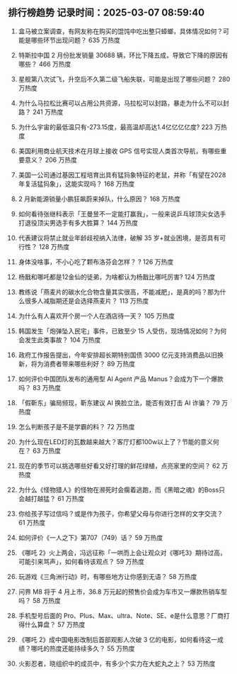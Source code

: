 
## 排行榜趋势 记录时间：2025-03-07 08:59:40
  
  1. 盒马被立案调查，有网友称在购买的馄饨中吃出整只蟑螂，具体情况如何？可能是哪些环节出现问题？ 635 万热度
    
  2. 特斯拉中国 2 月份批发销量 30688 辆，环比下降五成，导致它下降的原因有哪些？ 466 万热度
    
  3. 星舰第八次试飞，升空后不久第二级飞船失联，可能是出现了哪些问题？ 280 万热度
    
  4. 为什么马拉松比赛可以占用公共资源，马拉松可以封路，暴走为什么不可以封路？ 241 万热度
    
  5. 为什么宇宙的最低温只有-273.15度，最高温却高达1.4亿亿亿亿度? 223 万热度
    
  6. 美国利用商业航天技术在月球上接收 GPS 信号实现人类首次导航，有哪些重要意义？ 206 万热度
    
  7. 美国一公司通过基因工程培育出具有猛犸象特征的老鼠，并称「有望在2028年复活猛犸象」，这能实现吗？ 168 万热度
    
  8. 2 月新能源销量小鹏狂飙蔚来掉队，什么原因？ 168 万热度
    
  9. 如何看待张继科表示「王曼昱不一定能打赢我」，一般来说乒乓球顶尖女选手打退役顶尖男选手有多大胜算？ 144 万热度
    
  10. 代表建议将禁止就业年龄歧视纳入法律，破解 35 岁+就业困境，是否具有可行性？ 128 万热度
    
  11. 身体没啥事，不小心吃了颗布洛芬会怎样？ ​? 126 万热度
    
  12. 杨戬和哪吒都是12金仙的徒弟，为啥都认为杨戬比哪吒厉害? 124 万热度
    
  13. 教练说「燕麦片的碳水化合物含量其实很高，不能减肥」，是真的吗？那为什么很多人减脂期还是会选择燕麦片？ 113 万热度
    
  14. 为什么有人喜欢开个房一个人在酒店待一天？ 105 万热度
    
  15. 韩国发生「炮弹坠入民宅」事件，已致至少 15 人受伤，现场情况如何？为何会发生此类事故？ 104 万热度
    
  16. 政府工作报告提出，今年安排超长期特别国债 3000 亿元支持消费品以旧换新，将为消费者带来哪些利好？ 89 万热度
    
  17. 如何评价中国团队发布的通用型 AI Agent 产品 Manus？会成为下一个爆款吗？ 83 万热度
    
  18. 「假靳东」骗局频现，靳东建议 AI 换脸立法，能否有效打击 AI 诈骗？ 79 万热度
    
  19. 怎么判断孩子是不是学霸的料？ 72 万热度
    
  20. 为什么现在LED灯的瓦数越来越大？客厅灯都100w以上了？节能的意义何在？ 63 万热度
    
  21. 现在的季节可以挑选哪些好看又好打理的鲜花绿植，点亮家里的空间？ 62 万热度
    
  22. 为什么《怪物猎人》的怪物在濒死时会瘸着逃跑，而《黑暗之魂》的Boss只会越打越猛？ 61 万热度
    
  23. 你给孩子写过信吗？或是作为孩子，你希望父母与你进行怎样的文字交流？ 61 万热度
    
  24. 如何评价《一人之下》第707（749）话？ 59 万热度
    
  25. 《哪吒 2》火上两会，冯远征称「一哄而上会让观众对《哪吒3》期待过高，可能引来骂声」，如何看待该观点？ 59 万热度
    
  26. 玩游戏《三角洲行动》时，有哪些地方让你感到无语？ 58 万热度
    
  27. 问界 M8 将于 4 月上市，36.8 万元起的预售价会成为车市又一爆款热销车型吗？ 58 万热度
    
  28. 手机型号后面的 Pro、Plus、Max、ultra、Note、SE、e是什么意思？厂商打得什么算盘？ 57 万热度
    
  29. 《哪吒 2》成中国电影改制后首部观影人次破 3 亿的电影，如何看待这一成绩？哪吒的热度还能持续多久？ 55 万热度
    
  30. 火影忍者，晓组织中的成员中，有多少个实力在大蛇丸之上？ 53 万热度
    
